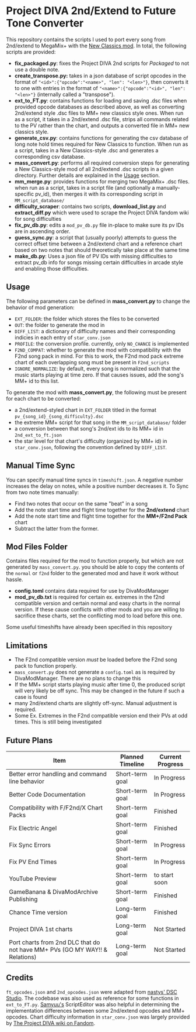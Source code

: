 # Project DIVA 2nd/Extend to Future Tone Converter
This repository contains the scripts I used to port every song from 2nd/extend to MegaMix+ with the [New Classics mod](https://gamebanana.com/mods/596416). In total, the following scripts are provided:
* **fix_packaged.py**: fixes the Project DIVA 2nd scripts for *Packaged* to not use a double note.
* **create_transpose.py:** takes in a json database of script opcodes in the format of `"<id>":{"opcode":"<name>", "len": "<len>"}`, then converts it to one with entries in the format of `"<name>":{"opcode":"<id>", "len": "<len>"}` (internally called a "transpose").
* **ext_to_FT.py**: contains functions for loading and saving .dsc files when provided opcode databases as described above, as well as converting 2nd/extend style .dsc files to MM+ new classics style ones. When run as a script, it takes in a 2nd/extend .dsc file, strips all commands related to the PV rather than the chart, and outputs a converted file in MM+ new classics style.
* **generate_csv.py**: contains functions for generating the csv database of long note hold times required for New Classics to function. When run as a script, takes in a New Classics-style .dsc and generates a corresponding csv database.
* **mass_convert.py**: performs all required conversion steps for generating a New Classics-style mod of all 2nd/extend .dsc scripts in a given directory. Further details are explained in the [Usage](#usage) section.
* **mm_merge.py**: provides functions for merging two MegaMix+ .dsc files. when run as a script, takes in a script file (and optionally a manually-specific pv_id), then merges it with its corresponding script in `MM_script_database/`
* **difficulty_scraper**: contains two scripts, **download_list.py** and **extract_diff.py** which were used to scrape the Project DIVA fandom wiki for song difficulties
* **fix_pv_db.py**: edits a `mod_pv_db.py` file in-place to make sure its pv IDs are in ascending order.
* **guess_sync.py**: a script that (usually poorly) attempts to guess the correct offset time between a 2nd/extend chart and a reference chart based on two notes that should theoretically take place at the same time
* **make_db.py**: Uses a json file of PV IDs with missing difficulties to extract pv_db info for songs missing certain difficulties in arcade style and enabling those difficulties.

## Usage
The following parameters can be defined in **mass_convert.py** to change the behavior of mod generation:
* `EXT_FOLDER`: the folder which stores the files to be converted
* `OUT`: the folder to generate the mod in
* `DIFF_LIST`: a dictionary of difficulty names and their corresponding indicies in each entry of `star_conv.json`
* `PROFILE`: the conversion profile. currently, only `NO_CHANCE` is implemented
* `F2ND_COMPAT`: whether to generate the mod with compatibility with the F2nd song pack in mind. For this to work, the F2nd mod pack extreme chart of each overlapping song must be present in `F2nd_scripts`
* `IGNORE_NORMALIZE`: by default, every song is normalized such that the music starts playing at time zero. If that causes issues, add the song's MM+ id to this list.

To generate the mod with **mass_convert.py**, the following must be present for each chart to be converted:
* a 2nd/extend-styled chart in `EXT_FOLDER` titled in the format `pv_{song_id}_{song_difficulty}.dsc`
* the extreme MM+ script for that song in the `MM_script_database/` folder
* a conversion between that song's 2nd/ext ids to its MM+ id in `2nd_ext_to_ft.json`
* the star level for that chart's difficulty (organized by MM+ id) in `star_conv.json`, following the convention defined by `DIFF_LIST`.

## Manual Time Sync
You can specify manual time syncs in `timeshift.json`. A negative number increases the delay on notes, while a positive number decreases it. To Sync from two note times manually:
- Find two notes that occur on the same "beat" in a song
- Add the note start time and flight time together for the **2nd/extend** chart
- Add the note start time and flight time together for the **MM+/F2nd Pack** chart
- Subtract the latter from the former.

## Mod Files Folder
Contains files required for the mod to function properly, but which are not generated by `mass_convert.py`. you should be able to copy the contents of the `normal` or `f2nd` folder to the generated mod and have it work without hassle.
- **config.toml** contains data required for use by DivaModManager
- **mod_pv_db.txt** is required for certain ex. extremes in the f2nd compatible version and certain normal and easy charts in the normal version. If these cause conflicts with other mods and you are willing to sacrifice these charts, set the conflicting mod to load before this one.

Some useful timeshifts have already been specified in this repository

## Limitations
* The F2nd compatible version *must* be loaded before the F2nd song pack to function properly.
* `mass_convert.py` does not generate a `config.toml` as is required by DivaModManager. There are no plans to change this
* If the MM+ script starts playing music after time 0, the produced script will very likely be off sync. This may be changed in the future if such a case is found
* many 2nd/extend charts are slightly off-sync. Manual adjustment is required.
* Some Ex. Extremes in the F2nd compatible version end their PVs at odd times. This is still being investigated

## Future Plans
| Item                                                                              | Planned Timeline                     | Current Progress |
|-----------------------------------------------------------------------------------|--------------------------------------|------------------|
| Better error handling and command line behavior                                   | Short-term goal                      | In Progress      |
| Better Code Documentation                                                         | Short-term goal                      | In Progress      |
| Compatibility with F/F2nd/X Chart Packs                                           | Short-term goal                      | Finished         |
| Fix Electric Angel                                                                | Short-term goal                      | Finished         |
| Fix Sync Errors                                                                   | Short-term goal                      | In Progress      |
| Fix PV End Times                                                                  | Short-term goal                      | In Progress      |
| YouTube Preview                                                                   | Short-term goal                      | to start soon    |
| GameBanana & DivaModArchive Publishing                                            | Short-term goal                      | Finished         |
| Chance Time version                                                               | Long-term goal                       | Finished    |
| Project DIVA 1st charts                                                           | Long-term goal                       | Not Started      |
| Port charts from 2nd DLC that do not have MM+ PVs (GO MY WAY!! & Relations)       | Long-term goal                       | Not Started      |

## Credits
`ft_opcodes.json` and `2nd_opcodes.json` were adapted from [nastys' DSC Studio](https://github.com/nastys/nastys.github.io/tree/master/dsceditor). The codebase was also used as reference for some functions in `ext_to_FT.py`. [Samyuu's](https://github.com/samyuu) ScriptEditor was also helpful in determining the implementation differences between some 2nd/extend opcodes and MM+ opcodes. Chart difficulty information in `star_conv.json` was largely provided by [The Project DIVA wiki on Fandom](project-diva.fandom.com).
